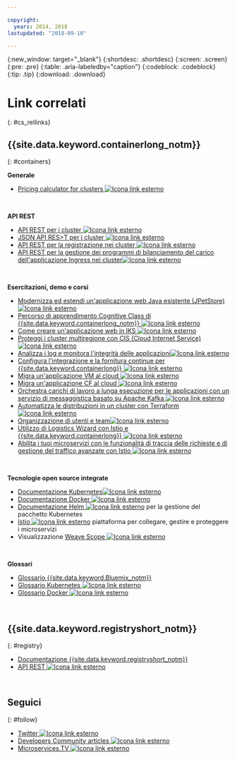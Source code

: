 ```yaml
---

copyright:
  years: 2014, 2018
lastupdated: "2018-09-10"

---
```


{:new_window: target="_blank"}
{:shortdesc: .shortdesc}
{:screen: .screen}
{:pre: .pre}
{:table: .aria-labeledby="caption"}
{:codeblock: .codeblock}
{:tip: .tip}
{:download: .download}




# Link correlati
{: #cs_rellinks}

## {{site.data.keyword.containerlong_notm}}
{: #containers}

**Generale**

- [Pricing calculator for clusters ![Icona link esterno](../icons/launch-glyph.svg "Icona link esterno")](https://console.bluemix.net/pricing/configure/iaas/containers-kubernetes)

<br />


**API REST**

- [API REST per i cluster ![Icona link esterno](../icons/launch-glyph.svg "Icona link esterno")](https://containers.bluemix.net/swagger)
- [JSON API RES>T per i cluster ![Icona link esterno](../icons/launch-glyph.svg "Icona link esterno")](https://containers.bluemix.net/swagger-api-json)
- [API REST per la registrazione nei cluster ![Icona link esterno](../icons/launch-glyph.svg "Icona link esterno")](https://us-south.containers.bluemix.net/swagger-logging/)
- [API REST per la gestione dei programmi di bilanciamento del carico dell'applicazione Ingress nei cluster![Icona link esterno](../icons/launch-glyph.svg "Icona link esterno")](https://us-south.containers.bluemix.net/swagger-alb-api/)

<br />


**Esercitazioni, demo e corsi**

- [Modernizza ed estendi un'applicazione web Java esistente (JPetStore) ![Icona link esterno](../icons/launch-glyph.svg "Icona link esterno")](https://github.com/IBM-Cloud/jpetstore-kubernetes)
- [Percorso di apprendimento Cognitive Class di {{site.data.keyword.containerlong_notm}} ![Icona link esterno](../icons/launch-glyph.svg "Icona link esterno")](https://cognitiveclass.ai/learn/containers-k8s-and-istio-on-ibm-cloud/)
- [Come creare un'applicazione web in IKS ![Icona link esterno](../icons/launch-glyph.svg "Icona link esterno")](https://console.bluemix.net/docs/tutorials/scalable-webapp-kubernetes.html#scalable-web-application-on-kubernetes)
- [Proteggi i cluster multiregione con CIS (Cloud Internet Service)![Icona link esterno](../icons/launch-glyph.svg "Icona link esterno")](https://console.bluemix.net/docs/tutorials/multi-region-k8s-cis.html#resilient-and-secure-multi-region-kubernetes-clusters-with-cloud-internet-services)
- [Analizza i log e monitora l'integrità delle applicazioni![Icona link esterno](../icons/launch-glyph.svg "Icona link esterno")](https://console.bluemix.net/docs/tutorials/kubernetes-log-analysis-kibana.html#analyze-logs-and-monitor-the-health-of-kubernetes-applications)
- [Configura l'integrazione e la fornitura continue per {{site.data.keyword.containerlong}} ![Icona link esterno](../icons/launch-glyph.svg "Icona link esterno")](https://console.bluemix.net/docs/tutorials/continuous-deployment-to-kubernetes.html#continuous-deployment-to-kubernetes)
- [Migra un'applicazione VM al cloud ![Icona link esterno](../icons/launch-glyph.svg "Icona link esterno")](https://console.bluemix.net/docs/tutorials/vm-to-containers-and-kubernetes.html#moving-a-vm-based-app-to-kubernetes)
- [Migra un'applicazione CF al cloud ![Icona link esterno](../icons/launch-glyph.svg "Icona link esterno")](https://console.bluemix.net/docs/containers/cs_tutorials_cf.html#cf_tutorial)
- [Orchestra carichi di lavoro a lunga esecuzione per le applicazioni con un servizio di messaggistica basato su Apache Kafka ![Icona link esterno](../icons/launch-glyph.svg "Icona link esterno")](https://console.bluemix.net/docs/tutorials/pub-sub-object-storage.html#asynchronous-data-processing-using-object-storage-and-pub-sub-messaging)
- [Automatizza le distribuzioni in un cluster con Terraform ![Icona link esterno](../icons/launch-glyph.svg "Icona link esterno")](https://console.bluemix.net/docs/tutorials/plan-create-update-deployments.html#plan-create-and-update-deployment-environments)
- [Organizzazione di utenti e team![Icona link esterno](../icons/launch-glyph.svg "Icona link esterno")](https://console.bluemix.net/docs/tutorials/users-teams-applications.html#best-practices-for-organizing-users-teams-applications)
- [Utilizzo di Logistics Wizard con Istio e {{site.data.keyword.containerlong}} ![Icona link esterno](../icons/launch-glyph.svg "Icona link esterno")](https://github.com/IBM-Cloud/logistics-wizard-kubernetes)
- [Abilita i tuoi microservizi con le funzionalità di traccia delle richieste e di gestione del traffico avanzate con Istio ![Icona link esterno](../icons/launch-glyph.svg "Icona link esterno")](https://developer.ibm.com/code/patterns/manage-microservices-traffic-using-istio/)

<br />


**Tecnologie open source integrate**

- [Documentazione Kubernetes![Icona link esterno](../icons/launch-glyph.svg "Icona link esterno")](https://kubernetes.io/)
- [Documentazione Docker ![Icona link esterno](../icons/launch-glyph.svg "Icona link esterno")](https://docs.docker.com/engine/)
- <a href="https://docs.helm.sh/helm/" target="_blank">Documentazione Helm <img src="../icons/launch-glyph.svg" alt="Icona link esterno"></a> per la gestione del pacchetto Kubernetes
- [Istio ![Icona link esterno](../icons/launch-glyph.svg "Icona link esterno")](https://istio.io/) piattaforma per collegare, gestire e proteggere i microservizi
- Visualizzazione [Weave Scope ![Icona link esterno](../icons/launch-glyph.svg "Icona link esterno")](https://www.weave.works/oss/scope/)

<br />


**Glossari**

- [Glossario {{site.data.keyword.Bluemix_notm}}](/docs/overview/glossary/index.html#glossary)
- [Glossario Kubernetes ![Icona link esterno](../icons/launch-glyph.svg "Icona link esterno")](https://kubernetes.io/docs/reference/glossary/?fundamental=true)
- [Glossario Docker ![Icona link esterno](../icons/launch-glyph.svg "Icona link esterno")](https://docs.docker.com/glossary/)

<br />


## {{site.data.keyword.registryshort_notm}}
{: #registry}

- [Documentazione {{site.data.keyword.registryshort_notm}}](/docs/services/Registry/index.html)
- [API REST ![Icona link esterno](../icons/launch-glyph.svg "Icona link esterno")](https://registry.ng.bluemix.net/api/doc/)

<br />


## Seguici
{: #follow}

- [Twitter ![Icona link esterno](../icons/launch-glyph.svg "Icona link esterno")](https://twitter.com/hashtag/ibmcontainers)
- [Developers Community articles ![Icona link esterno](../icons/launch-glyph.svg "Icona link esterno")](https://www.ibm.com/blogs/bluemix/tag/containers/)
- [Microservices.TV ![Icona link esterno](../icons/launch-glyph.svg "Icona link esterno")](https://developer.ibm.com/tv/microservices/)

<br />

